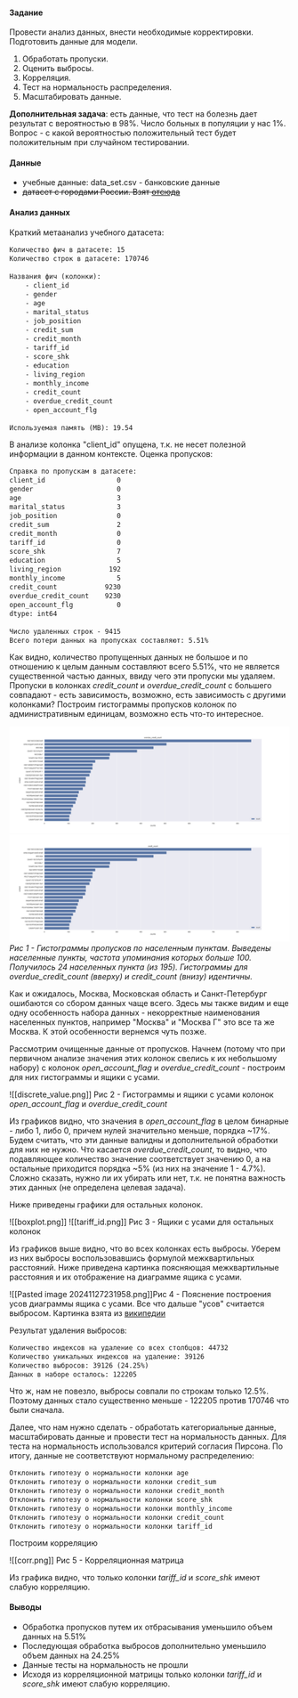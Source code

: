 

#### Задание

Провести анализ данных, внести необходимые корректировки. Подготовить данные для модели.

1. Обработать пропуски.
2. Оценить выбросы.
3. Корреляция.
4. Тест на нормальность распределения.
5. Масштабировать данные.

**Дополнительная задача**: есть данные, что тест на болезнь дает результат с вероятностью в 98%.
Число больных в популяции у нас 1%. Вопрос - с какой вероятностью положительный тест будет положительным при случайном тестировании.  

#### Данные

 - учебные данные: data_set.csv - банковские данные
 - ~~датасет с городами России. Взят [отсюда](https://github.com/arbaev/russia-cities)~~

#### Анализ данных

Краткий метаанализ учебного датасета:
```log
Количество фич в датасете: 15
Количество строк в датасете: 170746

Названия фич (колонки):
    - client_id
    - gender
    - age
    - marital_status
    - job_position
    - credit_sum
    - credit_month
    - tariff_id
    - score_shk
    - education
    - living_region
    - monthly_income
    - credit_count
    - overdue_credit_count
    - open_account_flg

Используемая память (MB): 19.54
```

В анализе колонка "client_id" опущена, т.к. не несет полезной информации в данном контексте. Оценка пропусков:

```log
Справка по пропускам в датасете:
client_id                  0
gender                     0
age                        3
marital_status             3
job_position               0
credit_sum                 2
credit_month               0
tariff_id                  0
score_shk                  7
education                  5
living_region            192
monthly_income             5
credit_count            9230
overdue_credit_count    9230
open_account_flg           0
dtype: int64

Число удаленных строк - 9415
Всего потери данных на пропусках составляют: 5.51%
```

Как видно, количество пропущенных данных не большое и по отношению к целым данным составляют всего 5.51%, что не является существенной частью данных, ввиду чего эти пропуски мы удаляем. Пропуски в колонках *credit_count* и *overdue_credit_count* с большего совпадают - есть зависимость, возможно, есть зависимость с другими колонками? Построим гистограммы пропусков колонок по административным единицам, возможно есть что-то интересное.

![[hist_more_100_0.png]](pic/hist_more_100_0.png)
![[hist_more_100_1.png]](pic/hist_more_100_1.png)
*Рис 1 - Гистограммы пропусков по населенным пунктам. Выведены населенные пункты, частота упоминания которых больше 100. Получилось 24 населенных пункта (из 195). Гистограммы для overdue_credit_count (вверху) и credit_count (внизу) идентичны.*

Как и ожидалось, Москва, Московская область и Санкт-Петербург ошибаются со сбором данных чаще всего. Здесь мы также видим и еще одну особенность набора данных - некорректные наименования населенных пунктов, например "Москва" и "Москва Г" это все та же Москва. К этой особенности вернемся чуть позже.

Рассмотрим очищенные данные от пропусков. Начнем (потому что при первичном анализе значения этих колонок свелись к их небольшому набору) с колонок *open_account_flag* и *overdue_credit_count* - построим для них гистограммы и ящики с усами.

![[discrete_value.png]]
Рис 2 - Гистограммы и ящики с усами колонок *open_account_flag* и *overdue_credit_count*

Из графиков видно, что значения в *open_account_flag* в целом бинарные - либо 1, либо 0, причем нулей значительно меньше, порядка ~17%. Будем считать, что эти данные валидны и дополнительной обработки для них не нужно. Что касается *overdue_credit_count*, то видно, что подавляющее количество значение соответствует значению 0, а на остальные приходится порядка ~5% (из них на значение 1 - 4.7%). Сложно сказать, нужно ли их убирать или нет, т.к. не понятна важность этих данных (не определена целевая задача). 

Ниже приведены графики для остальных колонок.

![[boxplot.png]]
![[tariff_id.png]]
Рис 3 - Ящики с усами для остальных колонок

Из графиков выше видно, что во всех колонках есть выбросы. Уберем из них выбросы воспользовавшись формулой межквартильных расстояний. Ниже приведена картинка поясняющая межквартильные расстояния и их отображение на диаграмме ящика с усами.

![[Pasted image 20241127231958.png]]Рис 4 - Пояснение построения усов диаграммы ящика с усами. Все что дальше "усов" считается выбросом. Картинка взята из [википедии](https://ru.wikipedia.org/wiki/%D0%AF%D1%89%D0%B8%D0%BA_%D1%81_%D1%83%D1%81%D0%B0%D0%BC%D0%B8)

Результат удаления выбросов:

```log
Количество индексов на удаление со всех столбцов: 44732
Количество уникальных индексов на удаление: 39126
Количество выбросов: 39126 (24.25%)
Данных в наборе осталось: 122205
```

Что ж, нам не повезло, выбросы совпали по строкам только 12.5%. Поэтому данных стало существенно меньше - 122205 против 170746 что были сначала.

Далее, что нам нужно сделать - обработать категориальные данные, масштабировать данные и провести тест на нормальность данных. Для теста на нормальность использовался критерий согласия Пирсона. По итогу, данные не соответствуют нормальному распределению:

```log
Отклонить гипотезу о нормальности колонки age
Отклонить гипотезу о нормальности колонки credit_sum
Отклонить гипотезу о нормальности колонки credit_month
Отклонить гипотезу о нормальности колонки score_shk
Отклонить гипотезу о нормальности колонки monthly_income
Отклонить гипотезу о нормальности колонки credit_count
Отклонить гипотезу о нормальности колонки tariff_id
```

Построим корреляцию

![[corr.png]]
Рис 5 - Корреляционная матрица

Из графика видно, что только колонки *tariff_id* и *score_shk* имеют слабую корреляцию.

#### Выводы

 - Обработка пропусков путем их отбрасывания уменьшило объем данных на 5.51%
 - Последующая обработка выбросов дополнительно уменьшило объем данных на 24.25%
 - Данные тесты на нормальность не прошли
 - Исходя из корреляционной матрицы только колонки *tariff_id* и *score_shk* имеют слабую корреляцию.